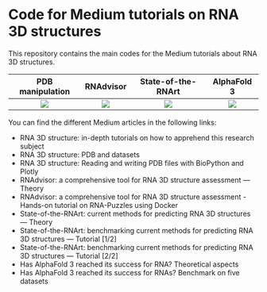 # Code for Medium tutorials on RNA 3D structures

This repository contains the main codes for the Medium tutorials about RNA 3D structures.

PDB manipulation |     RNAdvisor |      State-of-the-RNArt      | AlphaFold 3
:-------------------------:|:-----------------------:|:----------------------------:|:-----------------------:
![](pdb_manipulation/img/4XW7_camera-spin.gif) | ![](rnadvisor/img/rp14b_aligned.gif) | ![](state_of_the_rnart/img/rna_puzzles.gif) | ![](alphafold3_for_rna/img/best_worst_challenges.gif)

You can find the different Medium articles in the following links:

- RNA 3D structure: in-depth tutorials on how to apprehend this research subject
- RNA 3D structure: PDB and datasets
- RNA 3D structure: Reading and writing PDB files with BioPython and Plotly
- RNAdvisor: a comprehensive tool for RNA 3D structure assessment — Theory
- RNAdvisor: a comprehensive tool for RNA 3D structure assessment - Hands-on tutorial on RNA-Puzzles using Docker
- State-of-the-RNArt: current methods for predicting RNA 3D structures — Theory
- State-of-the-RNArt: benchmarking current methods for predicting RNA 3D structures — Tutorial [1/2]
- State-of-the-RNArt: benchmarking current methods for predicting RNA 3D structures — Tutorial [2/2]
- Has AlphaFold 3 reached its success for RNA? Theoretical aspects
- Has AlphaFold 3 reached its success for RNAs? Benchmark on five datasets
